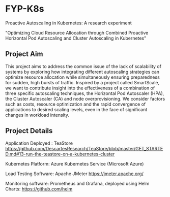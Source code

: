 # FYP-K8s
Proactive Autoscaling in Kubernetes: A research experiment


"Optimizing Cloud Resource Allocation through Combined Proactive Horizontal Pod Autoscaling and Cluster Autoscaling in Kubernetes"

## Project Aim

This project aims to address the common issue of the lack of scalability of systems by
exploring how integrating different autoscaling strategies can optimize resource allocation
while simultaneously ensuring preparedness for sudden, high bursts of traffic. Inspired by a
project called SmartScale, we want to contribute insight into the effectiveness of a
combination of three specific autoscaling techniques, the Horizontal Pod Autoscaler (HPA),
the Cluster Autoscaler (CA) and node overprovisioning. We consider factors such as costs,
resource optimization and the rapid convergence of applications to desired scaling levels,
even in the face of significant changes in workload intensity.


## Project Details

Application Deployed : TeaStore https://github.com/DescartesResearch/TeaStore/blob/master/GET_STARTED.md#13-run-the-teastore-on-a-kubernetes-cluster

Kubernetes Platform: Azure Kubernetes Service (Microsoft Azure)

Load Testing Software: Apache JMeter https://jmeter.apache.org/

Monitoring software: Prometheus and Grafana, deployed using Helm Charts: https://github.com/helm
